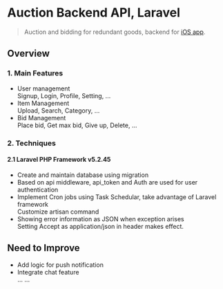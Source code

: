 Auction Backend API, Laravel
======

> Auction and bidding for redundant goods, backend for [iOS app](https://github.com/highjump0615/Auction_iOS).

## Overview

### 1. Main Features
- User management  
Signup, Login, Profile, Setting, ...
- Item Management  
Upload, Search, Category, ...
- Bid Management  
Place bid, Get max bid, Give up, Delete, ...
 
### 2. Techniques 
#### 2.1 Laravel PHP Framework v5.2.45
- Create and maintain database using migration
- Based on api middleware, api_token and Auth are used for user authentication
- Implement Cron jobs using Task Schedular, take advantage of Laravel framework  
Customize artisan command
- Showing error information as JSON when exception arises  
Setting Accept as application/json in header makes effect.

## Need to Improve
- Add logic for push notification
- Integrate chat feature  
... ...